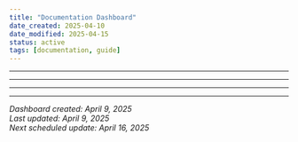 ```yaml
---
title: "Documentation Dashboard"
date_created: 2025-04-10
date_modified: 2025-04-15
status: active
tags: [documentation, guide]
---
```


---

---

---

---


*Dashboard created: April 9, 2025*  
*Last updated: April 9, 2025*  
*Next scheduled update: April 16, 2025*
